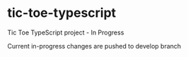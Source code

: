 # tic-toe-typescript
Tic Toe TypeScript project - In Progress

Current in-progress changes are pushed to develop branch

